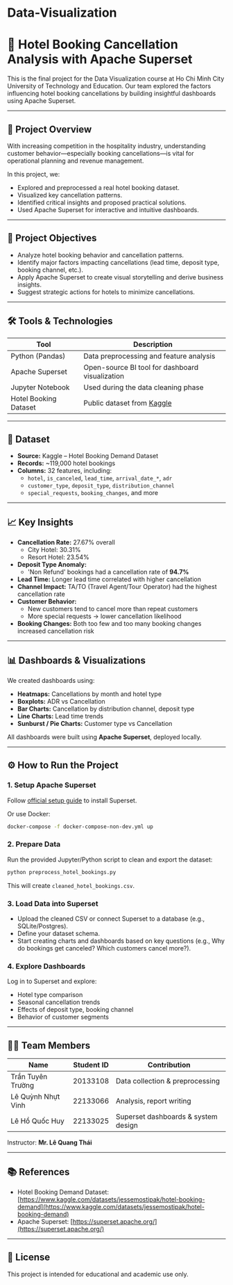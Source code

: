# Data-Visualization

# 🏨 Hotel Booking Cancellation Analysis with Apache Superset

This is the final project for the Data Visualization course at Ho Chi Minh City University of Technology and Education. Our team explored the factors influencing hotel booking cancellations by building insightful dashboards using Apache Superset.

---

## 📌 Project Overview

With increasing competition in the hospitality industry, understanding customer behavior—especially booking cancellations—is vital for operational planning and revenue management.

In this project, we:
- Explored and preprocessed a real hotel booking dataset.
- Visualized key cancellation patterns.
- Identified critical insights and proposed practical solutions.
- Used Apache Superset for interactive and intuitive dashboards.

---

## 🎯 Project Objectives

- Analyze hotel booking behavior and cancellation patterns.
- Identify major factors impacting cancellations (lead time, deposit type, booking channel, etc.).
- Apply Apache Superset to create visual storytelling and derive business insights.
- Suggest strategic actions for hotels to minimize cancellations.

---

## 🛠️ Tools & Technologies

| Tool              | Description                                           |
|-------------------|-------------------------------------------------------|
| Python (Pandas)   | Data preprocessing and feature analysis               |
| Apache Superset   | Open-source BI tool for dashboard visualization       |
| Jupyter Notebook  | Used during the data cleaning phase                   |
| Hotel Booking Dataset | Public dataset from [Kaggle](https://www.kaggle.com/datasets/jessemostipak/hotel-booking-demand) |

---

## 📂 Dataset

- **Source:** Kaggle – Hotel Booking Demand Dataset  
- **Records:** ~119,000 hotel bookings  
- **Columns:** 32 features, including:
  - `hotel`, `is_canceled`, `lead_time`, `arrival_date_*`, `adr`
  - `customer_type`, `deposit_type`, `distribution_channel`
  - `special_requests`, `booking_changes`, and more

---

## 📈 Key Insights

- **Cancellation Rate:** 27.67% overall
  - City Hotel: 30.31%
  - Resort Hotel: 23.54%
- **Deposit Type Anomaly:**
  - 'Non Refund' bookings had a cancellation rate of **94.7%**
- **Lead Time:** Longer lead time correlated with higher cancellation
- **Channel Impact:** TA/TO (Travel Agent/Tour Operator) had the highest cancellation rate
- **Customer Behavior:**
  - New customers tend to cancel more than repeat customers
  - More special requests → lower cancellation likelihood
- **Booking Changes:** Both too few and too many booking changes increased cancellation risk

---

## 📊 Dashboards & Visualizations

We created dashboards using:
- **Heatmaps:** Cancellations by month and hotel type
- **Boxplots:** ADR vs Cancellation
- **Bar Charts:** Cancellation by distribution channel, deposit type
- **Line Charts:** Lead time trends
- **Sunburst / Pie Charts:** Customer type vs Cancellation

All dashboards were built using **Apache Superset**, deployed locally.

---

## ⚙️ How to Run the Project

### 1. Setup Apache Superset

Follow [official setup guide](https://superset.apache.org/docs/installation/installing-superset-from-scratch) to install Superset.

Or use Docker:

```bash
docker-compose -f docker-compose-non-dev.yml up
````

### 2. Prepare Data

Run the provided Jupyter/Python script to clean and export the dataset:

```bash
python preprocess_hotel_bookings.py
```

This will create `cleaned_hotel_bookings.csv`.

### 3. Load Data into Superset

* Upload the cleaned CSV or connect Superset to a database (e.g., SQLite/Postgres).
* Define your dataset schema.
* Start creating charts and dashboards based on key questions (e.g., Why do bookings get canceled? Which customers cancel more?).

### 4. Explore Dashboards

Log in to Superset and explore:

* Hotel type comparison
* Seasonal cancellation trends
* Effects of deposit type, booking channel
* Behavior of customer segments

---

## 👨‍💻 Team Members

| Name               | Student ID | Contribution                        |
| ------------------ | ---------- | ----------------------------------- |
| Trần Tuyên Trường  | 20133108   | Data collection & preprocessing     |
| Lê Quỳnh Nhựt Vinh | 22133066   | Analysis, report writing            |
| Lê Hồ Quốc Huy     | 22133025   | Superset dashboards & system design |

Instructor: **Mr. Lê Quang Thái**

---

## 📚 References

* Hotel Booking Demand Dataset: [https://www.kaggle.com/datasets/jessemostipak/hotel-booking-demand](https://www.kaggle.com/datasets/jessemostipak/hotel-booking-demand)
* Apache Superset: [https://superset.apache.org/](https://superset.apache.org/)

---

## 📌 License

This project is intended for educational and academic use only.

```
